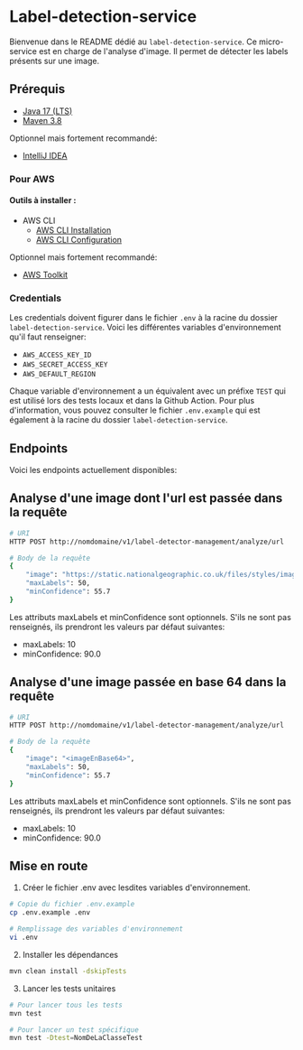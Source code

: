# Label-detection-service

Bienvenue dans le README dédié au `label-detection-service`. Ce micro-service est en charge de l'analyse d'image. Il permet de détecter les labels présents sur une image.
## Prérequis

- [Java 17 (LTS)](https://adoptium.net/temurin/releases)
- [Maven 3.8](https://maven.apache.org/download.cgi)

Optionnel mais fortement recommandé:

- [IntelliJ IDEA](https://www.jetbrains.com/fr-fr/idea/download/#section=windows)

### Pour AWS

#### Outils à installer :

- AWS CLI
    - [AWS CLI Installation](https://docs.aws.amazon.com/cli/latest/userguide/getting-started-install.html)
    - [AWS CLI Configuration](https://docs.aws.amazon.com/cli/latest/userguide/getting-started-quickstart.html)

Optionnel mais fortement recommandé:

- [AWS Toolkit](https://docs.aws.amazon.com/toolkit-for-jetbrains/latest/userguide/welcome.html)

### Credentials

Les credentials doivent figurer dans le fichier `.env` à la racine du dossier `label-detection-service`. Voici les différentes variables d'environnement qu'il faut renseigner:

- `AWS_ACCESS_KEY_ID`
- `AWS_SECRET_ACCESS_KEY`
- `AWS_DEFAULT_REGION`

Chaque variable d'environnement a un équivalent avec un préfixe `TEST` qui est utilisé lors des tests locaux et dans la Github Action. Pour plus d'information, vous pouvez consulter le fichier `.env.example` qui est également à la racine du dossier `label-detection-service`.

## Endpoints
Voici les endpoints actuellement disponibles:

## Analyse d'une image dont l'url est passée dans la requête
```bash
# URI
HTTP POST http://nomdomaine/v1/label-detector-management/analyze/url

# Body de la requête
{
    "image": "https://static.nationalgeographic.co.uk/files/styles/image_3200/public/ngts_web_st_insideguide_lausanne_14_hr.jpg",
    "maxLabels": 50,
    "minConfidence": 55.7
}
```
Les attributs maxLabels et minConfidence sont optionnels. S'ils ne sont pas renseignés, ils prendront les valeurs par défaut suivantes: 
- maxLabels: 10
- minConfidence: 90.0

## Analyse d'une image passée en base 64 dans la requête
```bash
# URI
HTTP POST http://nomdomaine/v1/label-detector-management/analyze/url

# Body de la requête
{
    "image": "<imageEnBase64>",
    "maxLabels": 50,
    "minConfidence": 55.7
}
```
Les attributs maxLabels et minConfidence sont optionnels. S'ils ne sont pas renseignés, ils prendront les valeurs par défaut suivantes: 
- maxLabels: 10
- minConfidence: 90.0

## Mise en route

1. Créer le fichier .env avec lesdites variables d'environnement.
```bash
# Copie du fichier .env.example
cp .env.example .env

# Remplissage des variables d'environnement
vi .env
```

2. Installer les dépendances
```bash
mvn clean install -dskipTests
```

3. Lancer les tests unitaires
```bash
# Pour lancer tous les tests
mvn test

# Pour lancer un test spécifique
mvn test -Dtest=NomDeLaClasseTest
```